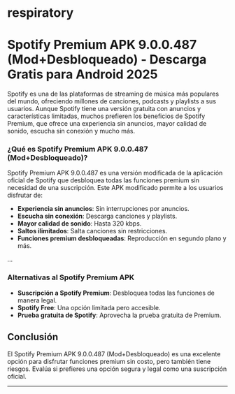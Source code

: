 # respiratory
# Spotify Premium APK 9.0.0.487 (Mod+Desbloqueado) - Descarga Gratis para Android 2025

Spotify es una de las plataformas de streaming de música más populares del mundo, ofreciendo millones de canciones, podcasts y playlists a sus usuarios. Aunque Spotify tiene una versión gratuita con anuncios y características limitadas, muchos prefieren los beneficios de Spotify Premium, que ofrece una experiencia sin anuncios, mayor calidad de sonido, escucha sin conexión y mucho más.

### ¿Qué es Spotify Premium APK 9.0.0.487 (Mod+Desbloqueado)?
Spotify Premium APK 9.0.0.487 es una versión modificada de la aplicación oficial de Spotify que desbloquea todas las funciones premium sin necesidad de una suscripción. Este APK modificado permite a los usuarios disfrutar de:

- **Experiencia sin anuncios**: Sin interrupciones por anuncios.
- **Escucha sin conexión**: Descarga canciones y playlists.
- **Mayor calidad de sonido**: Hasta 320 kbps.
- **Saltos ilimitados**: Salta canciones sin restricciones.
- **Funciones premium desbloqueadas**: Reproducción en segundo plano y más.

...

### **Alternativas al Spotify Premium APK**
- **Suscripción a Spotify Premium**: Desbloquea todas las funciones de manera legal.
- **Spotify Free**: Una opción limitada pero accesible.
- **Prueba gratuita de Spotify**: Aprovecha la prueba gratuita de Premium.

## Conclusión
El Spotify Premium APK 9.0.0.487 (Mod+Desbloqueado) es una excelente opción para disfrutar funciones premium sin costo, pero también tiene riesgos. Evalúa si prefieres una opción segura y legal como una suscripción oficial.

---

